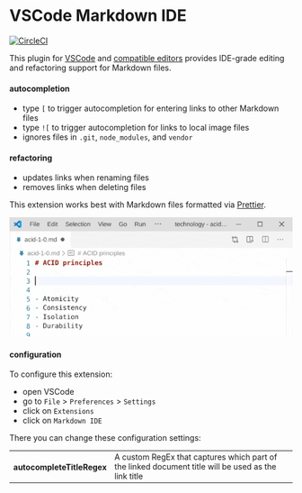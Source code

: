 # VSCode Markdown IDE

[![CircleCI](https://circleci.com/gh/kevgo/vscode-markdown-ide.svg?style=shield)](https://circleci.com/gh/kevgo/vscode-markdown-ide)

This plugin for [VSCode](https://code.visualstudio.com) and
[compatible editors](https://open-vsx.org) provides IDE-grade editing and
refactoring support for Markdown files.

#### autocompletion

- type `[` to trigger autocompletion for entering links to other Markdown files
- type `![` to trigger autocompletion for links to local image files
- ignores files in `.git`, `node_modules`, and `vendor`

#### refactoring

- updates links when renaming files
- removes links when deleting files

This extension works best with Markdown files formatted via
[Prettier](https://prettier.io).

![autocompletion demo](https://raw.githubusercontent.com/kevgo/vscode-markdown-ide/master/documentation/autocomplete.gif)

#### configuration

To configure this extension:

- open VSCode
- go to `File` > `Preferences` > `Settings`
- click on `Extensions`
- click on <code type="configExtName">Markdown IDE</code>

There you can change these configuration settings:

<table type="configurationOptions">
  <tr>
	  <th>autocompleteTitleRegex</th>
		<td>A custom RegEx that captures which part of the linked document title will be used as the link title</td>
	</tr>
</table>
